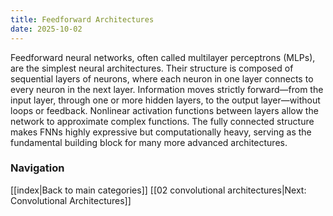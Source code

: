 ```yaml
---
title: Feedforward Architectures
date: 2025-10-02
---
```


Feedforward neural networks, often called multilayer perceptrons (MLPs), are the simplest neural architectures. Their structure is composed of sequential layers of neurons, where each neuron in one layer connects to every neuron in the next layer. Information moves strictly forward—from the input layer, through one or more hidden layers, to the output layer—without loops or feedback. Nonlinear activation functions between layers allow the network to approximate complex functions. The fully connected structure makes FNNs highly expressive but computationally heavy, serving as the fundamental building block for many more advanced architectures.






### Navigation
[[index|Back to main categories]]
[[02 convolutional architectures|Next: Convolutional Architectures]]